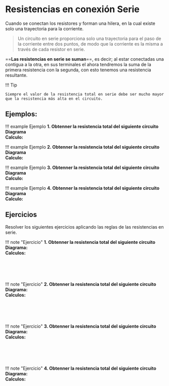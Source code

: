 # Resistencias en conexión Serie

Cuando se conectan los resistores y forman una hilera, en la cual existe solo una trayectoria para la corriente.

> Un circuito en serie proporciona solo una trayectoria para el paso de la corriente entre dos puntos, de modo que la corriente es la misma a través de cada resistor en serie.

==**Las resistencias en serie se suman**==, es decir; al estar conectadas una contigua a la otra, en sus terminales el ahora tendremos la suma de la primera resistencia con la segunda, con esto tenemos una resistencia resultante.


!!! Tip 

    Siempre el valor de la resistencia total en serie debe ser mucho mayor que la resistencia más alta en el circuito.

## Ejemplos:

!!! example Ejemplo
    **1. Obtenner la resistencia total del siguiente circuito** <br>
    **Diagrama** <br>
    **Calculo:** <br>

!!! example Ejemplo
    **2. Obtenner la resistencia total del siguiente circuito** <br>
    **Diagrama** <br>
    **Calculo:** <br>

!!! example Ejemplo
    **3. Obtenner la resistencia total del siguiente circuito** <br>
    **Diagrama** <br>
    **Calculo:** <br>

!!! example Ejemplo
    **4. Obtenner la resistencia total del siguiente circuito** <br>
    **Diagrama** <br>
    **Calculo:** <br>


## Ejercicios

Resolver los siguientes ejercicios aplicando las reglas de las resistencias en serie.

!!! note "Ejercicio"
    **1. Obtenner la resistencia total del siguiente circuito** <br>
    **Diagrama:** <br>
    **Calculos:** <br><br><br><br><br>

!!! note "Ejercicio"
    **2. Obtenner la resistencia total del siguiente circuito** <br>
    **Diagrama:** <br>
    **Calculos:** <br><br><br><br><br>

!!! note "Ejercicio"
    **3. Obtenner la resistencia total del siguiente circuito** <br>
    **Diagrama:** <br>
    **Calculos:** <br><br><br><br><br>

!!! note "Ejercicio"
    **4. Obtenner la resistencia total del siguiente circuito** <br>
    **Diagrama:** <br>
    **Calculos:** <br><br><br><br><br>
